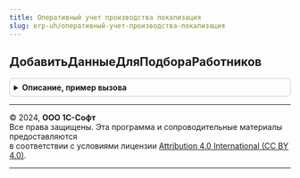 ```yaml
---
title: Оперативный учет производства локализация
slug: erp-uh/оперативный-учет-производства-локализация
---
```



## ДобавитьДанныеДляПодбораРаботников
<details style="margin: 1em 0; padding: 0.5em; border: 1px solid #ccc; border-radius: 6px;">

<summary style="font-weight: bold; cursor: pointer;">Описание, пример вызова</summary>

```bsl

// Параметры:
//  Форма - ФормаКлиентскогоПриложения
//  Дата - Дата
Процедура ДобавитьДанныеДляПодбораРаботников(Форма, Дата) Экспорт
```

Пример вызова
```bsl
ОперативныйУчетПроизводстваЛокализация.ДобавитьДанныеДляПодбораРаботников(Форма, Дата) 
```
</details>

---

© 2024, **ООО 1С-Софт**  
Все права защищены. Эта программа и сопроводительные материалы предоставляются  
в соответствии с условиями лицензии [Attribution 4.0 International (CC BY 4.0)](https://creativecommons.org/licenses/by/4.0/legalcode).

---
